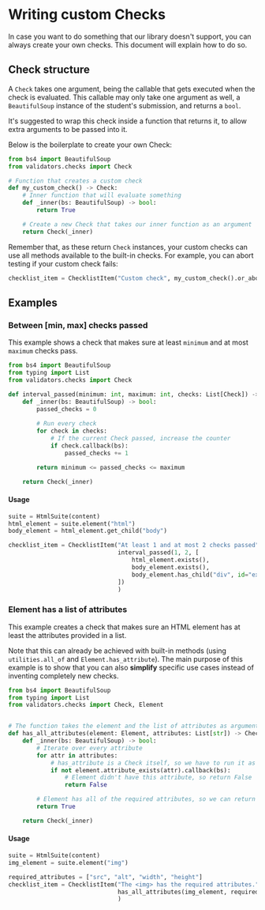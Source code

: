 # Writing custom Checks

In case you want to do something that our library doesn't support, you can always create your own checks. This document will explain how to do so.

## Check structure

A `Check` takes one argument, being the callable that gets executed when the check is evaluated. This callable may only take one argument as well, a `BeautifulSoup` instance of the student's submission, and returns a `bool`.

It's suggested to wrap this check inside a function that returns it, to allow extra arguments to be passed into it.

Below is the boilerplate to create your own Check:

```python
from bs4 import BeautifulSoup
from validators.checks import Check

# Function that creates a custom check
def my_custom_check() -> Check:
    # Inner function that will evaluate something
    def _inner(bs: BeautifulSoup) -> bool:
        return True

    # Create a new Check that takes our inner function as an argument
    return Check(_inner)
```

Remember that, as these return `Check` instances, your custom checks can use all methods available to the built-in checks. For example, you can abort testing if your custom check fails:

```python
checklist_item = ChecklistItem("Custom check", my_custom_check().or_abort())
```

## Examples

### Between [min, max] checks passed

This example shows a check that makes sure at least `minimum` and at most `maximum` checks pass.

```python
from bs4 import BeautifulSoup
from typing import List
from validators.checks import Check

def interval_passed(minimum: int, maximum: int, checks: List[Check]) -> Check:
    def _inner(bs: BeautifulSoup) -> bool:
        passed_checks = 0
        
        # Run every check
        for check in checks:
            # If the current Check passed, increase the counter
            if check.callback(bs):
                passed_checks += 1

        return minimum <= passed_checks <= maximum

    return Check(_inner)
```

#### Usage

```python
suite = HtmlSuite(content)
html_element = suite.element("html")
body_element = html_element.get_child("body")

checklist_item = ChecklistItem("At least 1 and at most 2 checks passed",
                               interval_passed(1, 2, [
                                   html_element.exists(),
                                   body_element.exists(),
                                   body_element.has_child("div", id="example")
                               ])
                               )
```

### Element has a list of attributes

This example creates a check that makes sure an HTML element has at least the attributes provided in a list.

Note that this can already be achieved with built-in methods (using `utilities.all_of` and `Element.has_attribute`). The main purpose of this example is to show that you can also **simplify** specific use cases instead of inventing completely new checks.

```python
from bs4 import BeautifulSoup
from typing import List
from validators.checks import Check, Element


# The function takes the element and the list of attributes as arguments
def has_all_attributes(element: Element, attributes: List[str]) -> Check:
    def _inner(bs: BeautifulSoup) -> bool:
        # Iterate over every attribute
        for attr in attributes:
            # has_attribute is a Check itself, so we have to run it as well
            if not element.attribute_exists(attr).callback(bs):
                # Element didn't have this attribute, so return False
                return False

        # Element has all of the required attributes, so we can return True
        return True

    return Check(_inner)
```

#### Usage

```python
suite = HtmlSuite(content)
img_element = suite.element("img")

required_attributes = ["src", "alt", "width", "height"]
checklist_item = ChecklistItem("The <img> has the required attributes.",
                               has_all_attributes(img_element, required_attributes)
                               )
```
